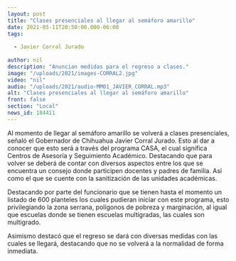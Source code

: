 ```yaml
---
layout: post
title: "Clases presenciales al llegar al semáforo amarillo"
date: 2021-05-11T20:50:00.000-06:00
tags:
  
  - Javier Corral Jurado
  
author: nil
description: "Anuncian medidas para el regreso a clases."
image: "/uploads/2021/images-CORRAL2.jpg"
video: "nil"
audio: "/uploads/2021/audio-MM01_JAVIER_CORRAL.mp3"
alt: "Clases presenciales al llegar al semáforo amarillo"
front: false
section: "Local"
news_id: 184411
---
```


Al momento de llegar al semáforo amarillo se volverá a clases presenciales, señaló el Gobernador de Chihuahua Javier Corral Jurado. Esto al dar a conocer que esto será a través del programa CASA, el cual significa Centros de Asesoría y Seguimiento Académico. Destacando que para volver se deberá de contar con diversos aspectos entre los que se encuentra un consejo donde participen docentes y padres de familia. Así como el que se cuente con la sanitización de las unidades académicas.

Destacando por parte del funcionario que se tienen hasta el momento un listado de 600 planteles los cuales pudieran iniciar con este programa, esto privilegiando la zona serrana, polígonos de pobreza y marginación, al igual que escuelas donde se tienen escuelas multigradas, las cuales son multigrado.

Asimismo destacó que el regreso se dará con diversas medidas con las cuales se llegará, destacando que no se volverá a la normalidad de forma inmediata.
